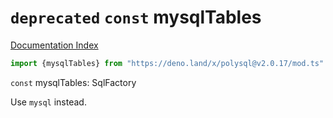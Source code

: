 # `deprecated` `const` mysqlTables

[Documentation Index](../README.md)

```ts
import {mysqlTables} from "https://deno.land/x/polysql@v2.0.17/mod.ts"
```

`const` mysqlTables: SqlFactory

Use `mysql` instead.

